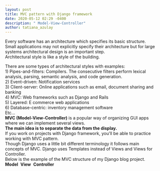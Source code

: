 ```yaml
---
layout: post
title: MVC pattern with Django framework
date: 2020-05-12 02:29 -0400
description: " Model-View-Controller"
author: tatiana_azulay
---
```

<p>Every software has an architecture which specifies its basic structure. <br/>
Small applications may not explicitly specify their architecture but for large systems architectural design is an important step.<br/>
Architectural style is like a style of the building.</p>
There are some types of architectural styles with examples:<br/>
1) Pipes-and-filters: Compilers. The consecutive filters perform lexical analysis, parsing, semantic analysis, and code generation.<br/>
2) Event-driven: Notification services<br/>
3) Client-server: Online applications such as email, document sharing and banking<br/>
4) MVC: Web frameworks such as Django and Rails <br/>
5) Layered: E commerce web applications<br/>
6) Database-centric: inventory management software<br/>
Etc…<br/>
<strong>MVC (Model-View-Controller)</strong> is a popular way of organizing GUI apps where we can implement several views. <br/>
<strong>The main idea is to separate the data from the display.</strong><br/>
If you work on projects with Django framework, you’ll be able to practice working with MVC pattern. <br/>
Though Django uses a little bit different terminology it follows main concepts of MVC. 
Django uses Templates instead of Views and Views for Controller.<br/>
Below is the example of the MVC structure of my Django blog project.<br/>
<strong>Model</strong>
<img src="{{'/images/model.png'| prepend: site.baseurl}}" alt="" class="img-fluid" alt="Responsive image"/>
<strong>View</strong>
<img src="{{'/images/view.png'| prepend: site.baseurl}}" alt="" class="img-fluid" alt="Responsive image"/>
<strong>Controller</strong>
<img src="{{'/images/controller.png'| prepend: site.baseurl}}" alt="" class="img-fluid" alt="Responsive image"/>



